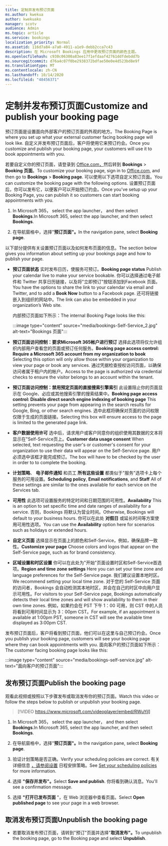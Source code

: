```yaml
---
title: 定制并发布预订页面
ms.author: kwekua
author: kwekuako
manager: scotv
audience: Admin
ms.topic: article
ms.service: bookings
localization_priority: Normal
ms.assetid: 116d7a84-a7a0-4911-a1e9-debb2cca7c43
description: 在 Microsoft Bookings 应用中更改预订页面的颜色主题。
ms.openlocfilehash: c930c06300a83ee17f1efdaaf42761ddfdebdd7b
ms.sourcegitcommit: d76a4c07f0be2938372bdfae50e0e4d523bd8e9f
ms.translationtype: MT
ms.contentlocale: zh-CN
ms.lasthandoff: 10/14/2020
ms.locfileid: "48456371"
---
```

# <a name="customize-and-publish-your-booking-page"></a><span data-ttu-id="88b58-103">定制并发布预订页面</span><span class="sxs-lookup"><span data-stu-id="88b58-103">Customize and publish your booking page</span></span>

<span data-ttu-id="88b58-104">预订页面是设置面向外部客户的预订页面的外观的地方。</span><span class="sxs-lookup"><span data-stu-id="88b58-104">The Booking Page is where you set up what your external customer facing booking page will look like.</span></span> <span data-ttu-id="88b58-105">自定义并发布预订页面后，客户将使用它来预订约会。</span><span class="sxs-lookup"><span data-stu-id="88b58-105">Once you customize and publish your booking page, your customers will use it to book appointments with you.</span></span>

<span data-ttu-id="88b58-106">若要自定义你的预订页面，请登录到 [Office.com，](https://office.com)然后转到 **Bookings** \> **Booking 页面**。</span><span class="sxs-lookup"><span data-stu-id="88b58-106">To customize your booking page, sign in to [Office.com](https://office.com), and then go to **Bookings** \> **Booking page**.</span></span> <span data-ttu-id="88b58-107">可以使用以下选项自定义预订页面。</span><span class="sxs-lookup"><span data-stu-id="88b58-107">You can customize the booking page with the following options.</span></span> <span data-ttu-id="88b58-108">设置预订页面后，你可以发布它，以便客户可以开始预订约会。</span><span class="sxs-lookup"><span data-stu-id="88b58-108">Once you've setup up your Booking Page, you can publish it so customers can start booking appointments with you.</span></span>

1. <span data-ttu-id="88b58-109">In Microsoft 365， select the app launcher， and then select **Bookings**.</span><span class="sxs-lookup"><span data-stu-id="88b58-109">In Microsoft 365, select the app launcher, and then select **Bookings**.</span></span>

2. <span data-ttu-id="88b58-110">在导航窗格中，选择"**预订页面"。**</span><span class="sxs-lookup"><span data-stu-id="88b58-110">In the navigation pane, select **Booking page**.</span></span>

<span data-ttu-id="88b58-111">以下部分提供有关设置预订页面以及如何发布页面的信息。</span><span class="sxs-lookup"><span data-stu-id="88b58-111">The section below gives you information about setting up your bookings page and how to publish your page.</span></span>

- <span data-ttu-id="88b58-112">**预订页面状态** 实时发布日历，使服务可预订。</span><span class="sxs-lookup"><span data-stu-id="88b58-112">**Booking page status** Publish your calendar live to make your service bookable.</span></span> <span data-ttu-id="88b58-113">你可以选择通过电子邮件和 Twitter 共享日历链接，以及将"立即预订"按钮添加到Facebook 页面。</span><span class="sxs-lookup"><span data-stu-id="88b58-113">You have the options to share the link to your calendar via email and Twitter, and to add a **Book Now** button to a Facebook page.</span></span> <span data-ttu-id="88b58-114">还可将链接嵌入到组织的网站中。</span><span class="sxs-lookup"><span data-stu-id="88b58-114">The link can also be embedded in your organization’s Web site.</span></span>

    <span data-ttu-id="88b58-115">内部预订页面如下所示：</span><span class="sxs-lookup"><span data-stu-id="88b58-115">The internal Booking Page looks like this:</span></span>

    :::image type="content" source="media/bookings-Self-Service_2.jpg" alt-text="Bookings 页面":::

- <span data-ttu-id="88b58-117">**预订页面访问控制：要求Microsoft 365帐户进行预订** 选择此选项将仅允许组织内部用户查看您的页面或预订任何服务。</span><span class="sxs-lookup"><span data-stu-id="88b58-117">**Booking page access control: Require a Microsoft 365 account from my organization to book**  Selecting this option will only allow those within your organization to view your page or book any services.</span></span> <span data-ttu-id="88b58-118">通过凭据检查授权访问页面，以确保访问者属于租户内的帐户。</span><span class="sxs-lookup"><span data-stu-id="88b58-118">Access to the page is authorized via credential checks to ensure the visitor belongs to an account within the tenant.</span></span>

- <span data-ttu-id="88b58-119">**预订页面访问控制：禁用预定页面的直接搜索引擎索引** 此设置阻止你的页面显示在 Google、必应或其他搜索引擎的搜索结果中。</span><span class="sxs-lookup"><span data-stu-id="88b58-119">**Booking page access control: Disable direct search engine indexing of booking page** This setting prevents your page from appearing in the search results for Google, Bing, or other search engines.</span></span> <span data-ttu-id="88b58-120">选中此框将确保对页面的访问权限仅限于生成的页面链接。</span><span class="sxs-lookup"><span data-stu-id="88b58-120">Selecting this box will ensure access to the page is limited to the generated page link.</span></span>

- <span data-ttu-id="88b58-121">**客户数据使用许可** 选中后，请求用户或客户同意你的组织使用其数据的文本将显示在"Self-Service页上。</span><span class="sxs-lookup"><span data-stu-id="88b58-121">**Customer data usage consent** When selected, text requesting the user's or customer's consent for your organization to use their data will appear on the Self-Service page.</span></span> <span data-ttu-id="88b58-122">用户必须选中该框才能完成预订。</span><span class="sxs-lookup"><span data-stu-id="88b58-122">The box will have to be checked by the user in order to to complete the booking.</span></span>

- <span data-ttu-id="88b58-123">**计划策略**、 **电子邮件通知** 和员工 **所有这些设置** 都类似于"服务"选项卡上每个服务的可用设置。</span><span class="sxs-lookup"><span data-stu-id="88b58-123">**Scheduling policy**, **Email notifications**, and **Staff** All of these settings are similar to the ones available for each service on the Services tab.</span></span>

- <span data-ttu-id="88b58-124">**可用性** 此选项可设置服务的特定时间和日期范围的可用性。</span><span class="sxs-lookup"><span data-stu-id="88b58-124">**Availability** This is an option to set specific time and date ranges of availability for a service.</span></span> <span data-ttu-id="88b58-125">否则，Bookings 将默认为营业时间。</span><span class="sxs-lookup"><span data-stu-id="88b58-125">Otherwise, Bookings will default to your business hours.</span></span> <span data-ttu-id="88b58-126">你可以在此处 **对假日** 或延长时间等方案使用可用性选项。</span><span class="sxs-lookup"><span data-stu-id="88b58-126">You can use the **Availability** option here for scenarios such as holidays or extended hours.</span></span>

- <span data-ttu-id="88b58-127">**自定义页面** 选择显示在页面上的颜色和Self-Service，例如，确保品牌一致性。</span><span class="sxs-lookup"><span data-stu-id="88b58-127">**Customize your page** Choose colors and logos that appear on the Self-Service page, such as for brand consistency.</span></span>

- <span data-ttu-id="88b58-128">**区域设置和时区设置** 你可以在此处为"开始"页面设置时区和Self-Service首选项。</span><span class="sxs-lookup"><span data-stu-id="88b58-128">**Region and time zone settings** Here you can set your time zone and language preferences for the Self-Service page.</span></span> <span data-ttu-id="88b58-129">我们建议设置本地时区。</span><span class="sxs-lookup"><span data-stu-id="88b58-129">We recommend setting your local time zone.</span></span> <span data-ttu-id="88b58-130">对于您的 Self-Service 页面的访问者，Bookings 会自动检测其本地时区，并会在自己的时区中向用户显示可用性。</span><span class="sxs-lookup"><span data-stu-id="88b58-130">For visitors to your Self-Service page, Bookings automatically detects their local time zones and will show availability to them in their own time zones.</span></span> <span data-ttu-id="88b58-131">例如，如果约会在 PST 下午 1：00 可用，则 CST 中的人员将看到可用时间显示为 3：00pm CST。</span><span class="sxs-lookup"><span data-stu-id="88b58-131">For example, if an appointment is available at 1:00pm PST, someone in CST will see the available time displayed as 3:00pm CST.</span></span>

<span data-ttu-id="88b58-132">发布预订页面后，客户将看到预订页面，他们可以在这里与自己预订约会。</span><span class="sxs-lookup"><span data-stu-id="88b58-132">Once you publish your booking page, customers will see your booking page where they can book appointments with you.</span></span> <span data-ttu-id="88b58-133">面向客户的预订页面如下所示：</span><span class="sxs-lookup"><span data-stu-id="88b58-133">The customer facing booking page looks like this:</span></span>

:::image type="content" source="media/bookings-self-service.jpg" alt-text="面向客户的预订页面":::

## <a name="publish-the-booking-page"></a><span data-ttu-id="88b58-135">发布预订页面</span><span class="sxs-lookup"><span data-stu-id="88b58-135">Publish the booking page</span></span>

<span data-ttu-id="88b58-136">观看此视频或按照以下步骤发布或取消发布你的预订页面。</span><span class="sxs-lookup"><span data-stu-id="88b58-136">Watch this video or follow the steps below to publish or unpublish your booking page.</span></span>

> [!VIDEO https://www.microsoft.com/videoplayer/embed/RWuYil]

1. <span data-ttu-id="88b58-137">In Microsoft 365， select the app launcher， and then select **Bookings**.</span><span class="sxs-lookup"><span data-stu-id="88b58-137">In Microsoft 365, select the app launcher, and then select **Bookings**.</span></span>

1. <span data-ttu-id="88b58-138">在导航窗格中，选择"**预订页面"。**</span><span class="sxs-lookup"><span data-stu-id="88b58-138">In the navigation pane, select **Booking page**.</span></span>

1. <span data-ttu-id="88b58-139">验证计划策略是否正确。</span><span class="sxs-lookup"><span data-stu-id="88b58-139">Verify your scheduling policies are correct.</span></span> <span data-ttu-id="88b58-140">有关详细信息 [，请参阅设置](set-scheduling-policies.md) 日程安排策略。</span><span class="sxs-lookup"><span data-stu-id="88b58-140">See [Set your scheduling policies](set-scheduling-policies.md) for more information.</span></span>

1. <span data-ttu-id="88b58-141">选择 **"保存并发布"。**</span><span class="sxs-lookup"><span data-stu-id="88b58-141">Select **Save and publish**.</span></span> <span data-ttu-id="88b58-142">你将看到确认消息。</span><span class="sxs-lookup"><span data-stu-id="88b58-142">You'll see a confirmation message.</span></span>

1. <span data-ttu-id="88b58-143">选择 **"打开已发布页面** "，在 Web 浏览器中查看页面。</span><span class="sxs-lookup"><span data-stu-id="88b58-143">Select **Open published page** to see your page in a web browser.</span></span>

## <a name="unpublish-the-booking-page"></a><span data-ttu-id="88b58-144">取消发布预订页面</span><span class="sxs-lookup"><span data-stu-id="88b58-144">Unpublish the booking page</span></span>

 - <span data-ttu-id="88b58-145">若要取消发布预订页面，请转到"预订"页面并选择"**取消发布"。**</span><span class="sxs-lookup"><span data-stu-id="88b58-145">To unpublish the booking page, go to the Booking page and select **Unpublish**.</span></span>
